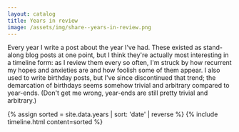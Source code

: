 ```yaml
---
layout: catalog
title: Years in review
image: /assets/img/share--years-in-review.png
---
```


Every year I write a post about the year I've had. These existed as stand-along blog posts
at one point, but I think they're actually most interesting in a timeline form: as I review them
every so often, I'm struck by how recurrent my hopes and anxieties are and how foolish some of them
appear. I also used to write birthday posts, but I've since discontinued that trend; the demarcation
of birthdays seems somehow trivial and arbitrary compared to year-ends. (Don't get me wrong, year-ends
are still pretty trivial and arbitrary.)

<style>
.tabular-content-item {
  min-height: 50px;
}  
</style>

{% assign sorted = site.data.years | sort: 'date' | reverse %}
{% include timeline.html content=sorted %}

